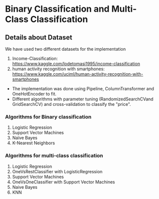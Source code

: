 # Binary Classification and Multi-Class Classification

## Details about Dataset
We have used two different datasets for the implementation
1. Income-Classification: https://www.kaggle.com/lodetomasi1995/income-classification
2. human activity recognition with smartphones: https://www.kaggle.com/uciml/human-activity-recognition-with-smartphones

- The implementation was done using Pipeline, ColumnTransformer and OneHotEncoder to fit.
- Different algorithms with parameter tuning (RandomizedSearchCVand GridSearchCV) and cross-validation to classify the "price".

### Algorithms for Binary classification

1. Logistic Regression
2. Support Vector Machines
3. Naïve Bayes
4. K-Nearest Neighbors

### Algorithms for multi-class classification

1. Logistic Regression
2. OneVsRestClassifier with LogisticRegression
3. Support Vector Machines
4. OneVsOneClassifier with Support Vector Machines
5. Naive Bayes
6. KNN

